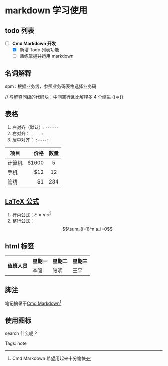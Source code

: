 # markdown 学习使用

## todo 列表

- [ ] **Cmd Markdown 开发**
  - [x] 新增 Todo 列表功能
  - [ ] 熟练掌握并运用 markdown

## 名词解释

spm
: 根据业务线，参照业务码表格选择业务码

// 与解释同级的代码块：中间空行且比解释多 4 个缩进
()=>{}

## 表格

1.  左对齐（默认）：`------`
2.  右对齐：`-----:`
3.  居中对齐： `:----:`

| 项目   |   价格 | 数量 |
| ------ | -----: | :--: |
| 计算机 | \$1600 |  5   |
| 手机   |   \$12 |  12  |
| 管线   |    \$1 | 234  |

## [LaTeX 公式](http://meta.math.stackexchange.com/questions/5020/mathjax-basic-tutorial-and-quick-reference)

1.  行内公式：$E=mc^2$
2.  整行公式：$$\sum_{i=1}^n a_i=0$$

## html 标签

<table>
    <tr>
        <th rowspan="2">值班人员</th>
        <th>星期一</th>
        <th>星期二</th>
        <th>星期三</th>
    </tr>
    <tr>
        <td>李强</td>
        <td>张明</td>
        <td>王平</td>
    </tr>
</table>

## 脚注

笔记摘录于[Cmd Markdown](https://www.zybuluo.com/mdeditor?url=https://www.zybuluo.com/static/editor/md-help.markdown#fnref:footnote)[^note]
[^note]: Cmd Markdown 希望用起来十分愉快

## 使用图标

search 什么呢？<i class="icon-search icon-3x"></i>

Tags: note
